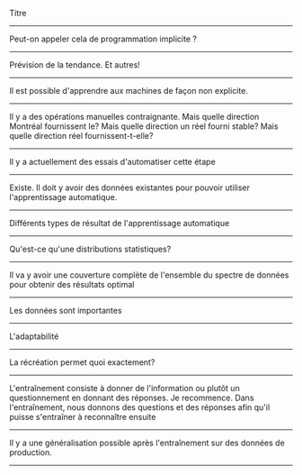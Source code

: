 
Titre  
              
              
              

----



Peut-on appeler cela de  programmation implicite ?  
              
              
              

----



Prévision de la tendance. Et autres!  
              
              
              

----



Il est possible d'apprendre aux machines de façon non explicite.  
              
              
              

----



Il y a des opérations manuelles contraignante. Mais quelle direction Montréal fournissent le? Mais quelle direction un réel fourni stable? Mais quelle direction réel fournissent-t-elle?  
              
              
              

----



Il y a actuellement des essais d'automatiser cette étape  
              
              
              

----



Existe. Il doit y avoir des données existantes pour pouvoir utiliser l'apprentissage automatique.  
              
              
              

----



Différents types de résultat de l'apprentissage automatique  
              
              
              

----



Qu'est-ce qu'une distributions statistiques?  
              
              
              

----



Il va y avoir une couverture complète de l'ensemble du spectre de données pour obtenir des résultats optimal  
              
              
              

----



Les données sont importantes  
              
              
              

----



L'adaptabilité  
              
              
              

----



La récréation permet quoi exactement?  
              
              
              

----



L'entraînement consiste à donner de l'information ou plutôt un questionnement en donnant des réponses. Je recommence. Dans l'entraînement, nous donnons des questions et des réponses afin qu'il puisse s'entraîner à reconnaître ensuite  
              
              
              

----



Il y a une généralisation possible après l'entraînement sur des données de production.  
              
              
              

----


